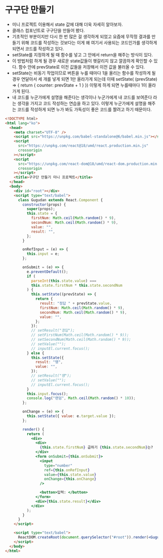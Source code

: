 # 구구단 만들기
- 미니 프로젝트 이용해서 state 값에 대해 더욱 자세히 알아보자.
- 클래스 컴포넌트로 구구단을 만들어 봤다. 
- 기초적인 부분이지만 다시 한 번 많은 걸 생각하게 되었고 요즘에 무작정 결과를 만들기 위해 코드를 작성하는 것보다는 이게 왜 여기서 사용되는 코드인가를 생각하게 되면서 코드를 작성하고 있다.
- setState를 지정하게 될 때 함수를 넣고 그 안에서 return을 해주는 방식이 있다.
- 이 방법처럼 하게 될 경우 새로운 state값들이 헷갈리지 않고 깔끔하게 확인할 수 있다. 함수 안에 prevState로 이전 값들을 저장해서 이전 값을 불러올 수 있다.
- setState는 비동기 작업이므로 버튼을 누를 때마다 1을 올리는 함수를 작성하게 될 경우 연달아서 세 개를 넣게 되면 1만 올라가게 되는데 이때 setState( (prevState) => { return { counter: prevState + 1 } }) 이렇게 하게 되면 누를때마다 1이 올라가게 된다.
- 내 코드를 누군가에게 설명을 해준다는 생각이나 누군가에게 내 코드를 보여준다 라는 생각을 가지고 코드 작성하는 연습을 하고 있다. 이렇게 누군가에게 설명을 해주는 코드를 작성하게 되면 누가 봐도 가독성이 좋은 코드를 짤려고 하기 때문이다.

```html
<!DOCTYPE html>
<html lang="ko">
  <head>
    <meta charset="UTF-8" />
    <script src="https://unpkg.com/babel-standalone@6/babel.min.js"></script>
    <script
      src="https://unpkg.com/react@18/umd/react.production.min.js"
      crossorigin
    ></script>
    <script
      src="https://unpkg.com/react-dom@18/umd/react-dom.production.min.js"
      crossorigin
    ></script>
    <title>구구단 만들기 미니 프로젝트</title>
  </head>
  <body>
    <div id="root"></div>
    <script type="text/babel">
      class Gugudan extends React.Component {
        constructor(props) {
          super(props);
          this.state = {
            firstNum: Math.ceil(Math.random() * 9),
            secondNum: Math.ceil(Math.random() * 9),
            value: "",
            result: "",
          };
        }

        onRefInput = (e) => {
          this.input = e;
        };

        onSubmit = (e) => {
          e.preventDefault();
          if (
            parseInt(this.state.value) ===
            this.state.firstNum * this.state.secondNum
          ) {
            this.setState((prevState) => {
              return {
                result: "정답 " + prevState.value,
                firstNum: Math.ceil(Math.random() * 9),
                secondNum: Math.ceil(Math.random() * 9),
                value: "",
              };
            });
            // setResult("정답");
            // setFirstNum(Math.ceil(Math.random() * 9));
            // setSecondNum(Math.ceil(Math.random() * 9));
            // setValue("");
            // inputEl.current.focus();
          } else {
            this.setState({
              result: "땡",
              value: "",
            });
            // setResult("땡");
            // setValue("");
            // inputEl.current.focus();
          }
          this.input.focus();
          console.log("랜덤", Math.ceil(Math.random() * 10));
        };

        onChange = (e) => {
          this.setState({ value: e.target.value });
        };

        render() {
          return (
            <div>
              <div>
                {this.state.firstNum} 곱하기 {this.state.secondNum}는?
              </div>
              <form onSubmit={this.onSubmit}>
                <input
                  type="number"
                  ref={this.onRefInput}
                  value={this.state.value}
                  onChange={this.onChange}
                />

                <button>입력: </button>
              </form>
              <div>{this.state.result}</div>
            </div>
          );
        }
      }
    </script>

    <script type="text/babel">
      ReactDOM.createRoot(document.querySelector("#root")).render(<Gugudan />);
    </script>
  </body>
</html>

```

